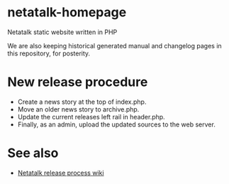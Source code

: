 # netatalk-homepage
Netatalk static website written in PHP

We are also keeping historical generated manual and changelog pages in this repository, for posterity.

# New release procedure
- Create a news story at the top of index.php.
- Move an older news story to archive.php.
- Update the current releases left rail in header.php.
- Finally, as an admin, upload the updated sources to the web server.

# See also
- [Netatalk release process wiki](https://github.com/Netatalk/netatalk/wiki/Developer-Notes#user-content-Making_a_release)
